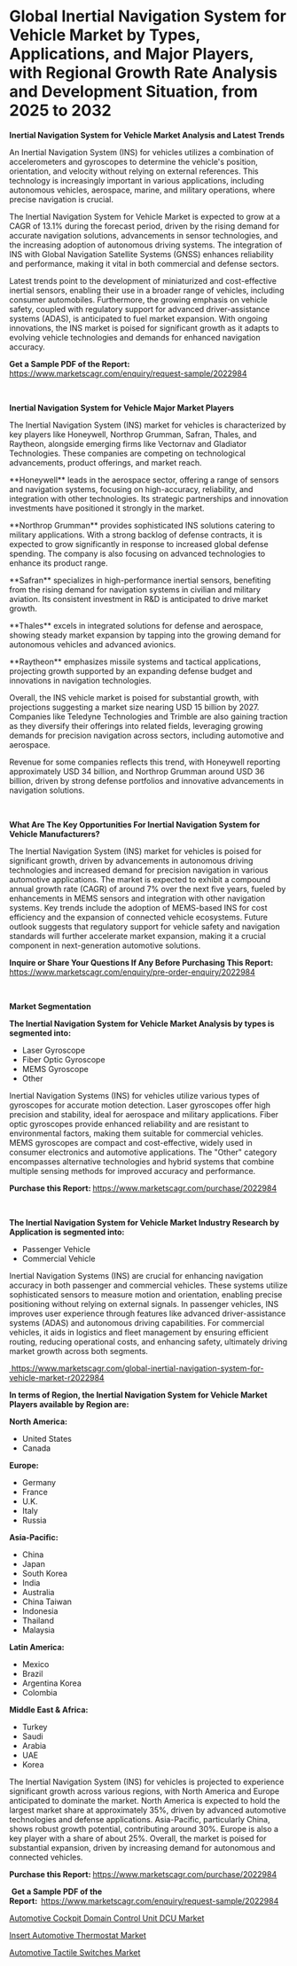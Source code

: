 <p><h1>Global Inertial Navigation System for Vehicle Market by Types, Applications, and Major Players, with Regional Growth Rate Analysis and Development Situation, from 2025 to 2032</h1></p><p><strong>Inertial Navigation System for Vehicle Market Analysis and Latest Trends</strong></p>
<p><p>An Inertial Navigation System (INS) for vehicles utilizes a combination of accelerometers and gyroscopes to determine the vehicle's position, orientation, and velocity without relying on external references. This technology is increasingly important in various applications, including autonomous vehicles, aerospace, marine, and military operations, where precise navigation is crucial.</p><p>The Inertial Navigation System for Vehicle Market is expected to grow at a CAGR of 13.1% during the forecast period, driven by the rising demand for accurate navigation solutions, advancements in sensor technologies, and the increasing adoption of autonomous driving systems. The integration of INS with Global Navigation Satellite Systems (GNSS) enhances reliability and performance, making it vital in both commercial and defense sectors.</p><p>Latest trends point to the development of miniaturized and cost-effective inertial sensors, enabling their use in a broader range of vehicles, including consumer automobiles. Furthermore, the growing emphasis on vehicle safety, coupled with regulatory support for advanced driver-assistance systems (ADAS), is anticipated to fuel market expansion. With ongoing innovations, the INS market is poised for significant growth as it adapts to evolving vehicle technologies and demands for enhanced navigation accuracy.</p></p>
<p><strong>Get a Sample PDF of the Report:&nbsp;</strong> <a href="https://www.marketscagr.com/enquiry/request-sample/2022984?utm_campaign=1905&utm_medium=2&utm_source=Github&utm_content=ia&utm_term=29032025&utm_id=inertial-navigation-system-for-vehicle">https://www.marketscagr.com/enquiry/request-sample/2022984</a></p>
<p>&nbsp;</p>
<p><strong>Inertial Navigation System for Vehicle Major Market Players</strong></p>
<p><p>The Inertial Navigation System (INS) market for vehicles is characterized by key players like Honeywell, Northrop Grumman, Safran, Thales, and Raytheon, alongside emerging firms like Vectornav and Gladiator Technologies. These companies are competing on technological advancements, product offerings, and market reach.</p><p>**Honeywell** leads in the aerospace sector, offering a range of sensors and navigation systems, focusing on high-accuracy, reliability, and integration with other technologies. Its strategic partnerships and innovation investments have positioned it strongly in the market.</p><p>**Northrop Grumman** provides sophisticated INS solutions catering to military applications. With a strong backlog of defense contracts, it is expected to grow significantly in response to increased global defense spending. The company is also focusing on advanced technologies to enhance its product range.</p><p>**Safran** specializes in high-performance inertial sensors, benefiting from the rising demand for navigation systems in civilian and military aviation. Its consistent investment in R&D is anticipated to drive market growth.</p><p>**Thales** excels in integrated solutions for defense and aerospace, showing steady market expansion by tapping into the growing demand for autonomous vehicles and advanced avionics.</p><p>**Raytheon** emphasizes missile systems and tactical applications, projecting growth supported by an expanding defense budget and innovations in navigation technologies.</p><p>Overall, the INS vehicle market is poised for substantial growth, with projections suggesting a market size nearing USD 15 billion by 2027. Companies like Teledyne Technologies and Trimble are also gaining traction as they diversify their offerings into related fields, leveraging growing demands for precision navigation across sectors, including automotive and aerospace.</p><p>Revenue for some companies reflects this trend, with Honeywell reporting approximately USD 34 billion, and Northrop Grumman around USD 36 billion, driven by strong defense portfolios and innovative advancements in navigation solutions.</p></p>
<p>&nbsp;</p>
<p><strong>What Are The Key Opportunities For Inertial Navigation System for Vehicle Manufacturers?</strong></p>
<p><p>The Inertial Navigation System (INS) market for vehicles is poised for significant growth, driven by advancements in autonomous driving technologies and increased demand for precision navigation in various automotive applications. The market is expected to exhibit a compound annual growth rate (CAGR) of around 7% over the next five years, fueled by enhancements in MEMS sensors and integration with other navigation systems. Key trends include the adoption of MEMS-based INS for cost efficiency and the expansion of connected vehicle ecosystems. Future outlook suggests that regulatory support for vehicle safety and navigation standards will further accelerate market expansion, making it a crucial component in next-generation automotive solutions.</p></p>
<p><strong>Inquire or Share Your Questions If Any Before Purchasing This Report:</strong> <a href="https://www.marketscagr.com/enquiry/pre-order-enquiry/2022984?utm_campaign=1905&utm_medium=2&utm_source=Github&utm_content=ia&utm_term=29032025&utm_id=inertial-navigation-system-for-vehicle">https://www.marketscagr.com/enquiry/pre-order-enquiry/2022984</a></p>
<p>&nbsp;</p>
<p><strong>Market Segmentation</strong></p>
<p><strong>The Inertial Navigation System for Vehicle Market Analysis by types is segmented into:</strong></p>
<p><ul><li>Laser Gyroscope</li><li>Fiber Optic Gyroscope</li><li>MEMS Gyroscope</li><li>Other</li></ul></p>
<p><p>Inertial Navigation Systems (INS) for vehicles utilize various types of gyroscopes for accurate motion detection. Laser gyroscopes offer high precision and stability, ideal for aerospace and military applications. Fiber optic gyroscopes provide enhanced reliability and are resistant to environmental factors, making them suitable for commercial vehicles. MEMS gyroscopes are compact and cost-effective, widely used in consumer electronics and automotive applications. The "Other" category encompasses alternative technologies and hybrid systems that combine multiple sensing methods for improved accuracy and performance.</p></p>
<p><strong>Purchase this Report:&nbsp;</strong><a href="https://www.marketscagr.com/purchase/2022984?utm_campaign=1905&utm_medium=2&utm_source=Github&utm_content=ia&utm_term=29032025&utm_id=inertial-navigation-system-for-vehicle">https://www.marketscagr.com/purchase/2022984</a></p>
<p>&nbsp;</p>
<p><strong>The Inertial Navigation System for Vehicle Market Industry Research by Application is segmented into:</strong></p>
<p><ul><li>Passenger Vehicle</li><li>Commercial Vehicle</li></ul></p>
<p><p>Inertial Navigation Systems (INS) are crucial for enhancing navigation accuracy in both passenger and commercial vehicles. These systems utilize sophisticated sensors to measure motion and orientation, enabling precise positioning without relying on external signals. In passenger vehicles, INS improves user experience through features like advanced driver-assistance systems (ADAS) and autonomous driving capabilities. For commercial vehicles, it aids in logistics and fleet management by ensuring efficient routing, reducing operational costs, and enhancing safety, ultimately driving market growth across both segments.</p></p>
<p><a href="https://www.marketscagr.com/global-inertial-navigation-system-for-vehicle-market-r2022984?utm_campaign=1905&utm_medium=2&utm_source=Github&utm_content=ia&utm_term=29032025&utm_id=inertial-navigation-system-for-vehicle">&nbsp;https://www.marketscagr.com/global-inertial-navigation-system-for-vehicle-market-r2022984</a></p>
<p><strong>In terms of Region, the Inertial Navigation System for Vehicle Market Players available by Region are:</strong></p>
<p>
    <p> <strong> North America: </strong>
        <ul>
            <li>United States</li>
            <li>Canada</li>
        </ul>
        </p> 
    <p> <strong> Europe: </strong>
        <ul>
            <li>Germany</li>
            <li>France</li>
            <li>U.K.</li>
            <li>Italy</li>
            <li>Russia</li>
        </ul>
        </p> 
    <p> <strong> Asia-Pacific: </strong>
        <ul>
            <li>China</li>
            <li>Japan</li>
            <li>South Korea</li>
            <li>India</li>
            <li>Australia</li>
            <li>China Taiwan</li>
            <li>Indonesia</li>
            <li>Thailand</li>
            <li>Malaysia</li>
        </ul>
        </p> 
    <p> <strong> Latin America: </strong>
        <ul>
            <li>Mexico</li>
            <li>Brazil</li>
            <li>Argentina Korea</li>
            <li>Colombia</li>
        </ul>
        </p> 
    <p> <strong> Middle East & Africa: </strong>
        <ul>
            <li>Turkey</li>
            <li>Saudi</li>
            <li>Arabia</li>
            <li>UAE</li>
            <li>Korea</li>
        </ul>
    </p>
    </p>
<p><p>The Inertial Navigation System (INS) for vehicles is projected to experience significant growth across various regions, with North America and Europe anticipated to dominate the market. North America is expected to hold the largest market share at approximately 35%, driven by advanced automotive technologies and defense applications. Asia-Pacific, particularly China, shows robust growth potential, contributing around 30%. Europe is also a key player with a share of about 25%. Overall, the market is poised for substantial expansion, driven by increasing demand for autonomous and connected vehicles.</p></p>
<p><strong>Purchase this Report: </strong><a href="https://www.marketscagr.com/purchase/2022984?utm_campaign=1905&utm_medium=2&utm_source=Github&utm_content=ia&utm_term=29032025&utm_id=inertial-navigation-system-for-vehicle">https://www.marketscagr.com/purchase/2022984</a></p>
<p>&nbsp;<strong>Get a Sample PDF of the Report:&nbsp;&nbsp;</strong><a href="https://www.marketscagr.com/enquiry/request-sample/2022984?utm_campaign=1905&utm_medium=2&utm_source=Github&utm_content=ia&utm_term=29032025&utm_id=inertial-navigation-system-for-vehicle">https://www.marketscagr.com/enquiry/request-sample/2022984</a></p>
<p><strong></strong></p>
<p><p><a href="https://github.com/AshikRahman991/Market-Research-Report-List-2/blob/main/automotive-cockpit-domain-control-unit-dcu-market.md?utm_campaign=1905&utm_medium=2&utm_source=Github&utm_content=ia&utm_term=29032025&utm_id=inertial-navigation-system-for-vehicle">Automotive Cockpit Domain Control Unit DCU Market</a></p><p><a href="https://github.com/mabutironaldo/Market-Research-Report-List-7/blob/main/insert-automotive-thermostat-market.md?utm_campaign=1905&utm_medium=2&utm_source=Github&utm_content=ia&utm_term=29032025&utm_id=inertial-navigation-system-for-vehicle">Insert Automotive Thermostat Market</a></p><p><a href="https://github.com/arocasanzib6/Market-Research-Report-List-1/blob/main/automotive-tactile-switches-market.md?utm_campaign=1905&utm_medium=2&utm_source=Github&utm_content=ia&utm_term=29032025&utm_id=inertial-navigation-system-for-vehicle">Automotive Tactile Switches Market</a></p></p>